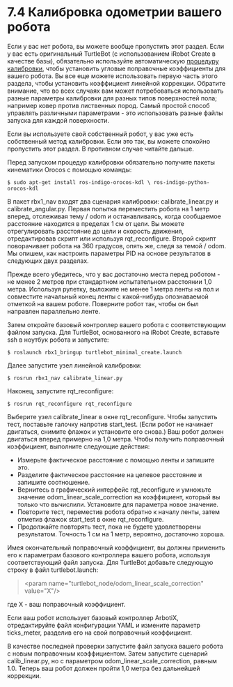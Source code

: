 # 7.4 Калибровка одометрии вашего робота

Если у вас нет робота, вы можете вообще пропустить этот раздел. Если у вас есть оригинальный TurtleBot \(с использованием iRobot Create в качестве базы\), обязательно используйте автоматическую [процедуру калибровки](http://wiki.ros.org/turtlebot_calibration/Tutorials/Calibrate%20Odometry%20and%20Gyro), чтобы установить угловые поправочные коэффициенты для вашего робота. Вы все еще можете использовать первую часть этого раздела, чтобы установить коэффициент линейной коррекции. Обратите внимание, что во всех случаях вам может потребоваться использовать разные параметры калибровки для разных типов поверхностей пола; например ковер против лиственных пород. Самый простой способ управлять различными параметрами - это использовать разные файлы запуска для каждой поверхности.

Если вы используете свой собственный робот, у вас уже есть собственный метод калибровки. Если это так, вы можете спокойно пропустить этот раздел. В противном случае читайте дальше.

Перед запуском процедур калибровки обязательно получите пакеты кинематики Orocos с помощью команды:

```text
$ sudo apt-get install ros-indigo-orocos-kdl \ ros-indigo-python-orocos-kdl
```

В пакет rbx1\_nav входят два сценария калибровки: calibrate\_linear.py и calibrate\_angular.py. Первая попытка переместить робота на 1 метр вперед, отслеживая тему / odom и останавливаясь, когда сообщаемое расстояние находится в пределах 1 см от цели. Вы можете отрегулировать расстояние до цели и скорость движения, отредактировав скрипт или используя rqt\_reconfigure. Второй скрипт поворачивает робота на 360 градусов, опять же, следя за темой / odom. Мы опишем, как настроить параметры PID на основе результатов в следующих двух разделах.

Прежде всего убедитесь, что у вас достаточно места перед роботом - не менее 2 метров при стандартном испытательном расстоянии 1,0 метра. Используя рулетку, выложите не менее 1 метра ленты на пол и совместите начальный конец ленты с какой-нибудь опознаваемой отметкой на вашем роботе. Поверните робот так, чтобы он был направлен параллельно ленте.

Затем откройте базовый контроллер вашего робота с соответствующим файлом запуска. Для TurtleBot, основанного на iRobot Create, вставьте ssh в ноутбук робота и запустите:

```text
$ roslaunch rbx1_bringup turtlebot_minimal_create.launch
```

Далее запустите узел линейной калибровки:

```text
$ rosrun rbx1_nav calibrate_linear.py
```

Наконец, запустите rqt\_reconfigure:

```text
$ rosrun rqt_reconfigure rqt_reconfigure
```

Выберите узел calibrate\_linear в окне rqt\_reconfigure. Чтобы запустить тест, поставьте галочку напротив start\_test. \(Если робот не начинает двигаться, снимите флажок и установите его снова.\) Ваш робот должен двигаться вперед примерно на 1,0 метра. Чтобы получить поправочный коэффициент, выполните следующие действия:

* Измерьте фактическое расстояние с помощью ленты и запишите это. 
*  Разделите фактическое расстояние на целевое расстояние и запишите соотношение. 
*  Вернитесь в графический интерфейс rqt\_reconfigure и умножьте значение odom\_linear\_scale\_correction на коэффициент, который вы только что вычислили. Установите для параметра новое значение. 
* Повторите тест, переместив робота обратно к началу ленты, затем отметив флажок start\_test в окне rqt\_reconfigure. 
*  Продолжайте повторять тест, пока не будете удовлетворены результатом. Точность 1 см на 1 метр, вероятно, достаточно хороша.

Имея окончательный поправочный коэффициент, вы должны применить его к параметрам базового контроллера вашего робота, используя соответствующий файл запуска. Для TurtleBot добавьте следующую строку в файл turtlebot.launch:

> &lt;param name="turtlebot\_node/odom\_linear\_scale\_correction" value="X"/&gt;

где X - ваш поправочный коэффициент.

Если ваш робот использует базовый контроллер ArbotiX, отредактируйте файл конфигурации YAML и измените параметр ticks\_meter, разделив его на свой поправочный коэффициент.

В качестве последней проверки запустите файл запуска вашего робота с новым поправочным коэффициентом. Затем запустите сценарий calib\_linear.py, но с параметром odom\_linear\_scale\_correction, равным 1.0. Теперь ваш робот должен пройти 1,0 метра без дальнейшей коррекции.

